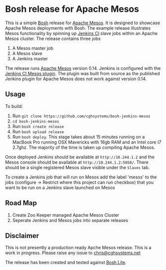 # Bosh release for Apache Mesos

This is a simple [Bosh][2] release for [Apache Mesos][1]. It is designed to showcase Apache Mesos deployments with Bosh. The example release illustrates Mesos functionality by spinning up [Jenkins CI][3] slave jobs within an Apache Mesos cluster. The release contains three jobs

1. A Mesos master job
2. A Mesos slave 
3. A Jenkins master 

The release runs [Apache Mesos][1] version 0.14. Jenkins is configured with the [Jenkins CI Mesos plugin][4]. The plugin was built from source as the published Jenkins plugin for Apache Mesos does not work against version 0.14.

## Usage

To build:

1. Run `git clone https://github.com/cghsystems/bosh-jenkins-mesos`
2. `cd bosh-jenkins-mesos`
3. Run `bosh create release`
4. Run `bosh upload release`
5. Run `bosh deploy`. This stage takes about 15 minutes running on a MacBook Pro running OSX Mavericks with 16gb RAM and an Intel core I7 2.7ghz. The majority of the time is taken up compiling Apache Mesos.

Once deployed Jenkins should be available at `http://10.244.1.2` and the Mesos console should be available at `http://10.244.1.2:5050/`. There should be a single registered Mesos slave visible under the `Slaves` tab.

To create a Jenkins job that will run on Mesos add the label 'mesos' to the jobs (configure -> Restrict where this project can run checkbox) that you want to be run on a Jenkins slave launched on Mesos

## Road Map

1. Create Zoo Keeper managed Apache Mesos Cluster
2. Seperate Jenkins and Mesos jobs into separate releases

## Disclaimer 
This is not presently a production ready Apche Mesos release. This is a work in progress. Please raise any issue to chris@cghsystems.net

The release has been created and tested against [Bosh Lite][5]. 

[1]: http://mesos.apache.org
[2]: https://github.com/cloudfoundry/bosh
[3]: http://jenkins-ci.org
[4]: https://github.com/jenkinsci/mesos-plugin
[5]: https://github.com/cloudfoundry/bosh-lite
